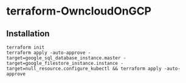 # terraform-OwncloudOnGCP

## Installation

```
terraform init
terraform apply -auto-approve -target=google_sql_database_instance.master -target=google_filestore_instance.instance -target=null_resource.configure_kubectl && terraform apply -auto-approve
```
